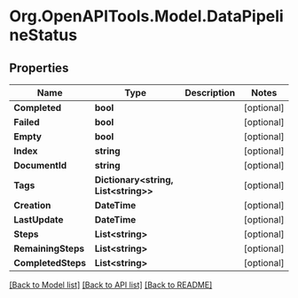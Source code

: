 # Org.OpenAPITools.Model.DataPipelineStatus

## Properties

Name | Type | Description | Notes
------------ | ------------- | ------------- | -------------
**Completed** | **bool** |  | [optional] 
**Failed** | **bool** |  | [optional] 
**Empty** | **bool** |  | [optional] 
**Index** | **string** |  | [optional] 
**DocumentId** | **string** |  | [optional] 
**Tags** | **Dictionary&lt;string, List&lt;string&gt;&gt;** |  | [optional] 
**Creation** | **DateTime** |  | [optional] 
**LastUpdate** | **DateTime** |  | [optional] 
**Steps** | **List&lt;string&gt;** |  | [optional] 
**RemainingSteps** | **List&lt;string&gt;** |  | [optional] 
**CompletedSteps** | **List&lt;string&gt;** |  | [optional] 

[[Back to Model list]](../README.md#documentation-for-models) [[Back to API list]](../README.md#documentation-for-api-endpoints) [[Back to README]](../README.md)

